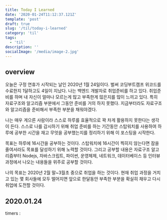```yaml
---
title: Today I Learned
date: '2020-01-24T11:12:37.121Z'
template: 'post'
draft: true
slug: '/til/today-i-learned'
category: 'til'
tags:
  - 'til'
description: ''
socialImage: '/media/image-2.jpg'
---
```


## overview

오늘은 구정 연휴가 시작되는 날인 2020년 1월 24일이다. 벌써 코딩부트캠프 위코드를 수료한지 1달하고도 4일이 지났다. 나는 백엔드 개발자로 취업준비를 하고 있다. 취업준비를 하며 내 자신이 얼마나 모르는게 많고 부족한게 많은지를 많이 느끼고 있다. 특히 자료구조와 알고리즘 부분에서 그동안 준비를 거의 하지 못했다. 지금부터라도 자료구조와 알고리즘을 준비해서 부족한 부분을 채워야겠다.

나는 매우 게으른 사람이라 스스로 하루를 효율적으로 꽉 차게 활용하지 못한다는 생각이 든다. 스스로 나를 감시하기 위해 취업 준비를 하는 기간동안 스탑워치를 사용하여 하루에 공부한 시간을 재고 무엇을 공부했는지를 정리하기 위해 이 포스팅을 시작한다.

목표는 하루에 16시간을 공부하는 것이다. 스탑워치에 16시간이 찍히지 않는다면 잠을 줄여서라도 목표를 달성하기 위해 노력할 것이다. 그리고 공부할 내용은 자료구조 알고리즘부터 Nodejs, 자바스크립트, 파이썬, 운영체제, 네트워크, 데이터베이스 등 인터뷰 과정에서 나오는 내용들을 위주로 공부할 것이다.

나의 목표는 2020년 2월 말~3월초 중으로 취업을 하는 것이다. 현재 취업 과정을 거치고 있는 몇 회사들에 모두 떨어지면 앞으로 한달동안 부족한 부분을 확실히 채우고 다시 취업에 도전할 것이다.

## 2020.01.24

timers :
